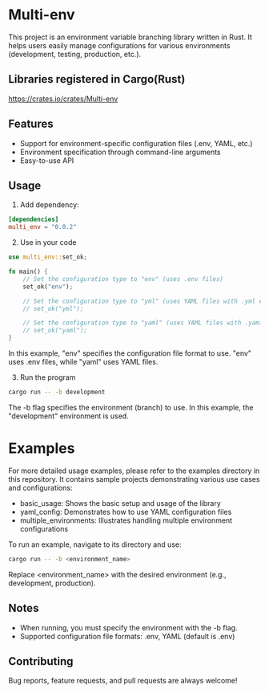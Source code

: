# Multi-env

This project is an environment variable branching library written in Rust. It helps users easily manage configurations for various environments (development, testing, production, etc.).

## Libraries registered in Cargo(Rust)
https://crates.io/crates/Multi-env

## Features

- Support for environment-specific configuration files (.env, YAML, etc.)
- Environment specification through command-line arguments
- Easy-to-use API

## Usage

1. Add dependency:

```toml
[dependencies]
multi_env = "0.0.2"
```

2. Use in your code

```rust
use multi_env::set_ok;

fn main() {
    // Set the configuration type to "env" (uses .env files)
    set_ok("env");

    // Set the configuration type to "yml" (uses YAML files with .yml extension)
    // set_ok("yml");

    // Set the configuration type to "yaml" (uses YAML files with .yaml extension)
    // set_ok("yaml");
}
```
In this example, "env" specifies the configuration file format to use. "env" uses .env files, while "yaml" uses YAML files.

3. Run the program
```bash
cargo run -- -b development
```
The -b flag specifies the environment (branch) to use. In this example, the "development" environment is used.

# Examples
For more detailed usage examples, please refer to the examples directory in this repository. It contains sample projects demonstrating various use cases and configurations:
- basic_usage: Shows the basic setup and usage of the library
- yaml_config: Demonstrates how to use YAML configuration files
- multiple_environments: Illustrates handling multiple environment configurations

To run an example, navigate to its directory and use:
```bash
cargo run -- -b <environment_name>
```

Replace <environment_name> with the desired environment (e.g., development, production).

## Notes
- When running, you must specify the environment with the -b flag.
- Supported configuration file formats: .env, YAML (default is .env)

## Contributing
Bug reports, feature requests, and pull requests are always welcome!
